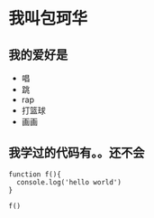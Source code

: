 # 我叫包珂华
## 我的爱好是
* 唱
* 跳
* rap
* 打篮球
* 画画


## 我学过的代码有。。还不会
```` 
function f(){
  console.log('hello world')
}

f()
````
